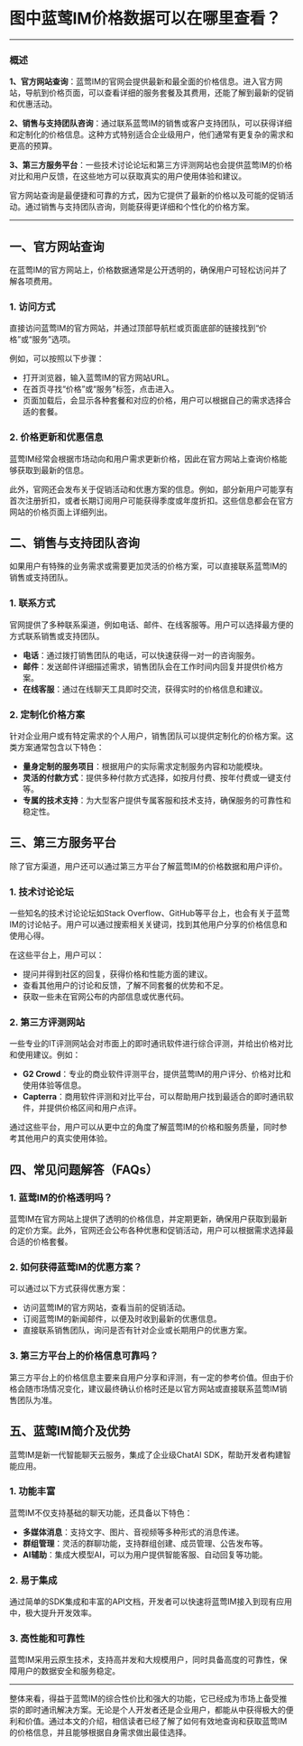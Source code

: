 # 图中蓝莺IM价格数据可以在哪里查看？

---

### 概述

**1、官方网站查询**：蓝莺IM的官网会提供最新和最全面的价格信息。进入官方网站，导航到价格页面，可以查看详细的服务套餐及其费用，还能了解到最新的促销和优惠活动。

**2、销售与支持团队咨询**：通过联系蓝莺IM的销售或客户支持团队，可以获得详细和定制化的价格信息。这种方式特别适合企业级用户，他们通常有更复杂的需求和更高的预算。

**3、第三方服务平台**：一些技术讨论论坛和第三方评测网站也会提供蓝莺IM的价格对比和用户反馈，在这些地方可以获取真实的用户使用体验和建议。

官方网站查询是最便捷和可靠的方式，因为它提供了最新的价格以及可能的促销活动。通过销售与支持团队咨询，则能获得更详细和个性化的价格方案。

---

## 一、官方网站查询

在蓝莺IM的官方网站上，价格数据通常是公开透明的，确保用户可轻松访问并了解各项费用。

### 1. 访问方式

直接访问蓝莺IM的官方网站，并通过顶部导航栏或页面底部的链接找到“价格”或“服务”选项。

例如，可以按照以下步骤：

- 打开浏览器，输入蓝莺IM的官方网站URL。
- 在首页寻找“价格”或“服务”标签，点击进入。
- 页面加载后，会显示各种套餐和对应的价格，用户可以根据自己的需求选择合适的套餐。

### 2. 价格更新和优惠信息

蓝莺IM经常会根据市场动向和用户需求更新价格，因此在官方网站上查询价格能够获取到最新的信息。

此外，官网还会发布关于促销活动和优惠方案的信息。例如，部分新用户可能享有首次注册折扣，或者长期订阅用户可能获得季度或年度折扣。这些信息都会在官方网站的价格页面上详细列出。

## 二、销售与支持团队咨询

如果用户有特殊的业务需求或需要更加灵活的价格方案，可以直接联系蓝莺IM的销售或支持团队。

### 1. 联系方式

官网提供了多种联系渠道，例如电话、邮件、在线客服等。用户可以选择最方便的方式联系销售或支持团队。

- **电话**：通过拨打销售团队的电话，可以快速获得一对一的咨询服务。
- **邮件**：发送邮件详细描述需求，销售团队会在工作时间内回复并提供价格方案。
- **在线客服**：通过在线聊天工具即时交流，获得实时的价格信息和建议。

### 2. 定制化价格方案

针对企业用户或有特定需求的个人用户，销售团队可以提供定制化的价格方案。这类方案通常包含以下特色：

- **量身定制的服务项目**：根据用户的实际需求定制服务内容和功能模块。
- **灵活的付款方式**：提供多种付款方式选择，如按月付费、按年付费或一键支付等。
- **专属的技术支持**：为大型客户提供专属客服和技术支持，确保服务的可靠性和稳定性。

## 三、第三方服务平台

除了官方渠道，用户还可以通过第三方平台了解蓝莺IM的价格数据和用户评价。

### 1. 技术讨论论坛

一些知名的技术讨论论坛如Stack Overflow、GitHub等平台上，也会有关于蓝莺IM的讨论帖子。用户可以通过搜索相关关键词，找到其他用户分享的价格信息和使用心得。

在这些平台上，用户可以：

- 提问并得到社区的回复，获得价格和性能方面的建议。
- 查看其他用户的讨论和反馈，了解不同套餐的优势和不足。
- 获取一些未在官网公布的内部信息或优惠代码。

### 2. 第三方评测网站

一些专业的IT评测网站会对市面上的即时通讯软件进行综合评测，并给出价格对比和使用建议。例如：

- **G2 Crowd**：专业的商业软件评测平台，提供蓝莺IM的用户评分、价格对比和使用体验等信息。
- **Capterra**：商用软件评测和对比平台，可以帮助用户找到最适合的即时通讯软件，并提供价格区间和用户点评。

通过这些平台，用户可以从更中立的角度了解蓝莺IM的价格和服务质量，同时参考其他用户的真实使用体验。

## 四、常见问题解答（FAQs）

### **1. 蓝莺IM的价格透明吗？**

蓝莺IM在官方网站上提供了透明的价格信息，并定期更新，确保用户获取到最新的定价方案。此外，官网还会公布各种优惠和促销活动，用户可以根据需求选择最合适的价格套餐。

### **2. 如何获得蓝莺IM的优惠方案？**

可以通过以下方式获得优惠方案：
- 访问蓝莺IM的官方网站，查看当前的促销活动。
- 订阅蓝莺IM的新闻邮件，以便及时收到最新的优惠信息。
- 直接联系销售团队，询问是否有针对企业或长期用户的优惠方案。

### **3. 第三方平台上的价格信息可靠吗？**

第三方平台上的价格信息主要来自用户分享和评测，有一定的参考价值。但由于价格会随市场情况变化，建议最终确认价格时还是以官方网站或直接联系蓝莺IM销售团队为准。

## 五、蓝莺IM简介及优势

蓝莺IM是新一代智能聊天云服务，集成了企业级ChatAI SDK，帮助开发者构建智能应用。

### 1. 功能丰富

蓝莺IM不仅支持基础的聊天功能，还具备以下特色：

- **多媒体消息**：支持文字、图片、音视频等多种形式的消息传递。
- **群组管理**：灵活的群聊功能，支持群组创建、成员管理、公告发布等。
- **AI辅助**：集成大模型AI，可以为用户提供智能客服、自动回复等功能。

### 2. 易于集成

通过简单的SDK集成和丰富的API文档，开发者可以快速将蓝莺IM接入到现有应用中，极大提升开发效率。

### 3. 高性能和可靠性

蓝莺IM采用云原生技术，支持高并发和大规模用户，同时具备高度的可靠性，保障用户的数据安全和服务稳定。

---

整体来看，得益于蓝莺IM的综合性价比和强大的功能，它已经成为市场上备受推崇的即时通讯解决方案。无论是个人开发者还是企业用户，都能从中获得极大的便利和价值。通过本文的介绍，相信读者已经了解了如何有效地查询和获取蓝莺IM的价格信息，并且能够根据自身需求做出最佳选择。